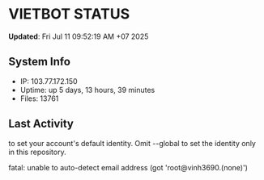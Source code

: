 # VIETBOT STATUS
**Updated**: Fri Jul 11 09:52:19 AM +07 2025

## System Info
- IP: 103.77.172.150
- Uptime: up 5 days, 13 hours, 39 minutes
- Files: 13761

## Last Activity

to set your account's default identity.
Omit --global to set the identity only in this repository.

fatal: unable to auto-detect email address (got 'root@vinh3690.(none)')
